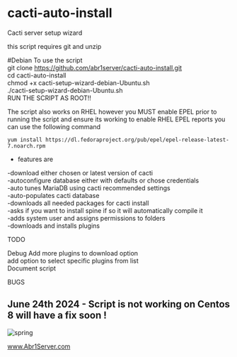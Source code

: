 # cacti-auto-install
Cacti server setup wizard <br>

this script requires git and unzip<br>

#Debian
To use the script <br>
git clone https://github.com/abr1server/cacti-auto-install.git <br>
cd cacti-auto-install <br>
chmod +x cacti-setup-wizard-debian-Ubuntu.sh  <br>
./cacti-setup-wizard-debian-Ubuntu.sh  <br>
RUN THE SCRIPT AS ROOT!!


The script also works on RHEL however you MUST enable EPEL prior to running the script and ensure its working
to enable RHEL EPEL reports you can use the following command 
```
yum install https://dl.fedoraproject.org/pub/epel/epel-release-latest-7.noarch.rpm
```


- features are

-download either chosen or latest version of cacti<br>
-autoconfigure database either with defaults or chose credentials<br>
-auto tunes MariaDB using cacti recommended settings<br>
-auto-populates cacti database<br>
-downloads all needed packages for cacti install<br>
-asks if you want to install spine if so it will automatically compile it<br>
-adds system user and assigns permissions to folders<br>
-downloads and installs plugins<br>

TODO 

Debug
Add more plugins to download option<br>
add option to select specific plugins from list<br>
Document script


BUGS

##  June 24th 2024 - Script is not working on Centos 8 will have a fix soon !


![spring](https://github.com/abr1server/cacti-auto-install/assets/119709998/4ad1d4b7-f0ff-4ada-acd6-ab8d94a3ad9c)

                                                                                         
                                                                                         
www.Abr1Server.com







